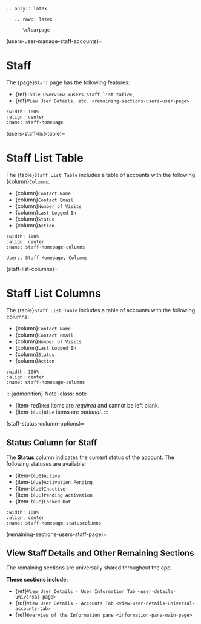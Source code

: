 ```{eval-rst}
.. only:: latex

   .. raw:: latex

      \clearpage
```

(users-user-manage-staff-accounts)=
# Staff

The {page}`Staff` page has the following features:

- {ref}`Table Overview <users-staff-list-table>`,
- {ref}`View User Details, etc. <remaining-sections-users-user-page>`

```{lazyfigure} ../../_static/solo_app/User/Staff/staff-homepage.webp
:width: 100%
:align: center
:name: staff-homepage
```

(users-staff-list-table)=
# Staff List Table

The {table}`Staff List Table` includes a table of accounts with the following {column}`Columns`:

- {column}`Contact Name`
- {column}`Contact Email` 
- {column}`Number of Visits`
- {column}`Last Logged In`
- {column}`Status`
- {column}`Action`

```{lazyfigure} ../../_static/solo_app/User/Staff/staff-homepage-columns.webp
:width: 100%
:align: center
:name: staff-homepage-columns

Users, Staff Homepage, Columns
```

(staff-list-columns)=
# Staff List Columns

The {table}`Staff List Table` includes a table of accounts with the following columns:

- {column}`Contact Name`
- {column}`Contact Email`
- {column}`Number of Visits`
- {column}`Last Logged In`
- {column}`Status`
- {column}`Action`

```{lazyfigure} ../../_static/solo_app/User/Staff/staff-homepage-columns.webp
:width: 100%
:align: center
:name: staff-homepage-columns
```

:::{admonition} Note
:class: note

- {item-red}`Red` items are *required* and cannot be left blank.
- {item-blue}`Blue` items are *optional*.
:::

(staff-status-column-options)=
## Status Column for Staff

The **Status** column indicates the current status of the account. The following statuses are available:

- {item-blue}`Active`
- {item-blue}`Activation Pending`
- {item-blue}`Inactive`
- {item-blue}`Pending Activation`
- {item-blue}`Locked Out`

```{lazyfigure} ../../_static/solo_app/User/Staff/staff-homepage-columns-status-column.webp
:width: 100%
:align: center
:name: staff-homepage-statuscolumns
```

(remaining-sections-users-staff-page)=
## View Staff Details and Other Remaining Sections

The remaining sections are universally shared throughout the app. 

**These sections include:**

- {ref}`View User Details - User Information Tab <user-details-universal-page>`
- {ref}`View User Details - Accounts Tab <view-user-details-universal-accounts-tab>`
- {ref}`Overview of the Information pane <information-pane-main-page>`